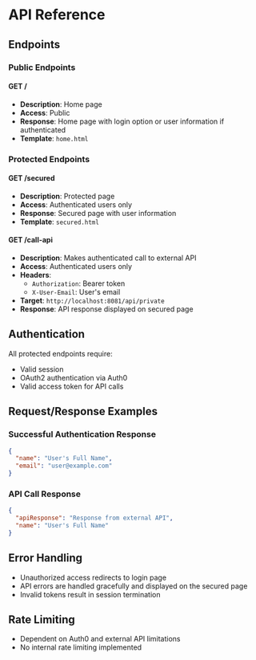 # API Reference

## Endpoints

### Public Endpoints

#### GET /

- **Description**: Home page
- **Access**: Public
- **Response**: Home page with login option or user information if authenticated
- **Template**: `home.html`

### Protected Endpoints

#### GET /secured

- **Description**: Protected page
- **Access**: Authenticated users only
- **Response**: Secured page with user information
- **Template**: `secured.html`

#### GET /call-api

- **Description**: Makes authenticated call to external API
- **Access**: Authenticated users only
- **Headers**:
  - `Authorization`: Bearer token
  - `X-User-Email`: User's email
- **Target**: `http://localhost:8081/api/private`
- **Response**: API response displayed on secured page

## Authentication

All protected endpoints require:

- Valid session
- OAuth2 authentication via Auth0
- Valid access token for API calls

## Request/Response Examples

### Successful Authentication Response

```json
{
  "name": "User's Full Name",
  "email": "user@example.com"
}
```

### API Call Response

```json
{
  "apiResponse": "Response from external API",
  "name": "User's Full Name"
}
```

## Error Handling

- Unauthorized access redirects to login page
- API errors are handled gracefully and displayed on the secured page
- Invalid tokens result in session termination

## Rate Limiting

- Dependent on Auth0 and external API limitations
- No internal rate limiting implemented

